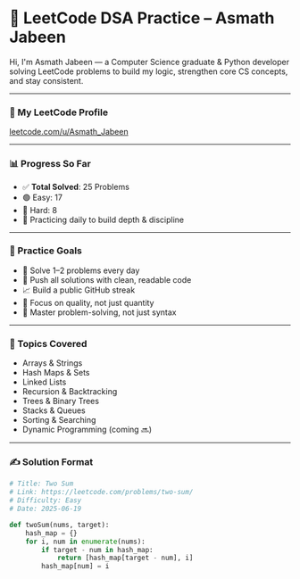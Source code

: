 # 🧠 LeetCode DSA Practice – Asmath Jabeen

Hi, I'm Asmath Jabeen — a Computer Science graduate & Python developer solving LeetCode problems to build my logic, strengthen core CS concepts, and stay consistent.

---

### 🔗 My LeetCode Profile  
[leetcode.com/u/Asmath_Jabeen](https://leetcode.com/u/Asmath_Jabeen/)

---

### 📊 Progress So Far  
- ✅ **Total Solved**: 25 Problems  
- 🟢 Easy: 17  
- 🔴 Hard: 8  
- 🔄 Practicing daily to build depth & discipline

---

### 🎯 Practice Goals
- 🧩 Solve 1–2 problems every day  
- 📌 Push all solutions with clean, readable code  
- 📈 Build a public GitHub streak  
- 🧠 Focus on quality, not just quantity  
- 💪 Master problem-solving, not just syntax

---

### 🧱 Topics Covered
- Arrays & Strings  
- Hash Maps & Sets  
- Linked Lists  
- Recursion & Backtracking  
- Trees & Binary Trees  
- Stacks & Queues  
- Sorting & Searching  
- Dynamic Programming (coming 🔜)

---

### ✍️ Solution Format

```python
# Title: Two Sum
# Link: https://leetcode.com/problems/two-sum/
# Difficulty: Easy
# Date: 2025-06-19

def twoSum(nums, target):
    hash_map = {}
    for i, num in enumerate(nums):
        if target - num in hash_map:
            return [hash_map[target - num], i]
        hash_map[num] = i
